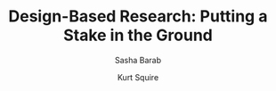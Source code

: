 ---
layout: leaf-node
title: "Design-Based Research: Putting a Stake in the Ground"
title-url: "http://www.didaktik.itn.liu.se/Texter/Barab_Squire_2004.pdf"
author: [ "Sasha Barab", "Kurt Squire" ]
groups: [ "research-principles-and-methodologies" ]
categories: [ "design-based-research" ]
topics: [ "scholarly-readings" ]
summary: >
  The emerging field of the learning sciences is one that is interdisciplinary, drawing on multiple theoretical perspectives and research paradigms so as to build understandings of the nature and conditions of learning, cognition, and development.
cite: >
  Barab, S., & Squire, K. (2004). Design-based research: Putting a stake in the ground. The journal of the learning sciences, 13(1), 1-14.
pub-date: 2004-01-01
added_date: 2017-04-30
resource-type: pdf-document
---